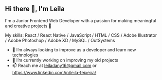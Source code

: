 <h2>Hi there 👋, I'm Leila</h2>

I'm a Junior Frontend Web Developer with a passion for making meaningful and creative projects 🥸

My skills: React / React Native / JavaScript / HTML / CSS / Adobe Illustrator / Adobe Photoshop / Adobe XD / MySQL / OutSystems

- 🌱 I’m always looking to improve as a developer and learn new technologies
- 🔭 I’m currently working on improving my old projects
- 📫 Reach me at leiladany16@gmail.com or https://www.linkedin.com/in/leila-teixeira/
